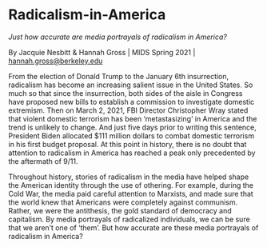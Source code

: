 # Radicalism-in-America
*Just how accurate are media portrayals of radicalism in America?*

By Jacquie Nesbitt & Hannah Gross | MIDS Spring 2021 | hannah.gross@berkeley.edu

From the election of Donald Trump to the January 6th insurrection, radicalism has become an increasing salient issue in the United States. So much so that since the insurrection, both sides of the aisle in Congress have proposed new bills to establish a commission to investigate domestic extremism. Then on March 2, 2021, FBI Director Christopher Wray stated that violent domestic terrorism has been ‘metastasizing’ in America and the trend is unlikely to change. And just five days prior to writing this sentence, President Biden allocated $111 million dollars to combat domestic terrorism in his first budget proposal. At this point in history, there is no doubt that attention to radicalism in America has reached a peak only precedented by the aftermath of 9/11.

Throughout history, stories of radicalism in the media have helped shape the American identity through the use of othering. For example, during the Cold War, the media paid careful attention to Marxists, and made sure that the world knew that Americans were completely against communism. Rather, we were the antithesis, the gold standard of democracy and capitalism. By media portrayals of radicalized individuals, we can be sure that we aren’t one of ‘them’. But how accurate are these media portrayals of radicalism in America?

